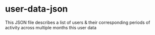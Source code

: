 # user-data-json
This JSON file describes a list of users &amp; their corresponding periods of activity across multiple months
this user data
